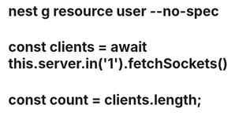 <!-- creating file wihout test -->
# nest g resource user --no-spec


<!--  fetched users in a room -->
# const clients = await this.server.in('1').fetchSockets()
# const count = clients.length;